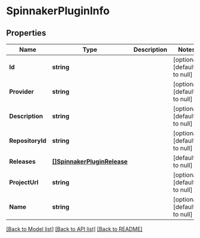 # SpinnakerPluginInfo

## Properties
Name | Type | Description | Notes
------------ | ------------- | ------------- | -------------
**Id** | **string** |  | [optional] [default to null]
**Provider** | **string** |  | [optional] [default to null]
**Description** | **string** |  | [optional] [default to null]
**RepositoryId** | **string** |  | [optional] [default to null]
**Releases** | [**[]SpinnakerPluginRelease**](SpinnakerPluginRelease.md) |  | [default to null]
**ProjectUrl** | **string** |  | [optional] [default to null]
**Name** | **string** |  | [optional] [default to null]

[[Back to Model list]](../README.md#documentation-for-models) [[Back to API list]](../README.md#documentation-for-api-endpoints) [[Back to README]](../README.md)



